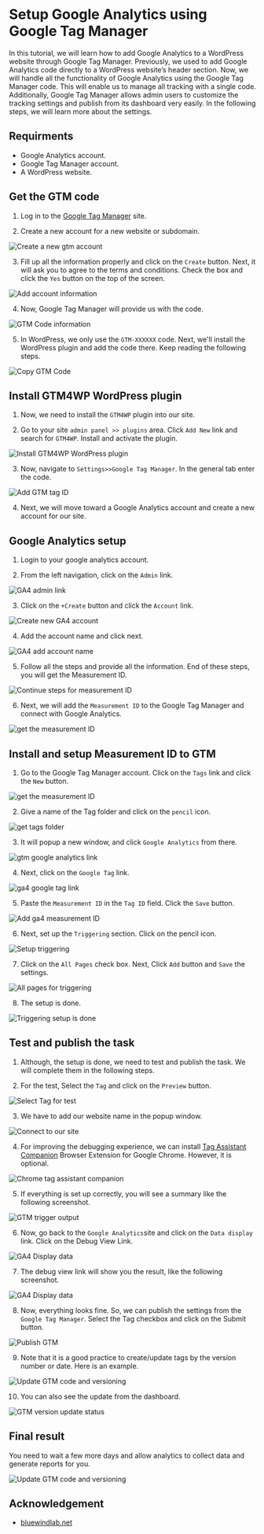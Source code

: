 # Setup Google Analytics using Google Tag Manager

In this tutorial, we will learn how to add Google Analytics to a WordPress website through Google Tag Manager. Previously, we used to add Google Analytics code directly to a WordPress website’s header section. Now, we will handle all the functionality of Google Analytics using the Google Tag Manager code. This will enable us to manage all tracking with a single code. Additionally, Google Tag Manager allows admin users to customize the tracking settings and publish from its dashboard very easily. In the following steps, we will learn more about the settings.

## Requirments

- Google Analytics account.
- Google Tag Manager account.
- A WordPress website.

## Get the GTM code

1. Log in to the [Google Tag Manager](https://tagmanager.google.com/#/home) site.

2. Create a new account for a new website or subdomain.

![Create a new gtm account](/previews/gtm_create_account.jpg)

3. Fill up all the information properly and click on the `Create` button. Next, it will ask you to agree to the terms and conditions. Check the box and click the `Yes` button on the top of the screen.

![Add account information](/previews/add_account_info.jpg)

4. Now, Google Tag Manager will provide us with the code.

![GTM Code information](/previews/gtm_code.jpg)

5. In WordPress, we only use the `GTM-XXXXXX` code. Next, we'll install the WordPress plugin and add the code there. Keep reading the following steps.

![Copy GTM Code](/previews/copy_the_gtm_code.jpg)

## Install GTM4WP WordPress plugin

1. Now, we need to install the `GTM4WP` plugin into our site.

2. Go to your site `admin panel >> plugins` area. Click `Add New` link and search for `GTM4WP`. Install and activate the plugin.

![Install GTM4WP WordPress plugin](/previews/install_GTM4WP_plugin.jpg)

3. Now, navigate to `Settings>>Google Tag Manager`. In the general tab enter the code.

![Add GTM tag ID](/previews/add_gtm_tag_id.jpg)

4. Next, we will move toward a Google Analytics account and create a new account for our site.

## Google Analytics setup

1. Login to your google analytics account.

2. From the left navigation, click on the `Admin` link.

![GA4 admin link](/previews/ga4_admin_link.jpg)

3. Click on the `+Create` button and click the `Account` link.

![Create new GA4 account](/previews/create_new_ga4_account.jpg)

4. Add the account name and click next.

![GA4 add account name](/previews/google_analytics_add_account_name.jpg)

5. Follow all the steps and provide all the information. End of these steps, you will get the Measurement ID.

![Continue steps for measurement ID](/previews/continue_steps_for_measurement_id.jpg)

6. Next, we will add the `Measurement ID` to the Google Tag Manager and connect with Google Analytics.

![get the measurement ID](/previews/ga4_measurement_id.jpg)

## Install and setup Measurement ID to GTM

1. Go to the Google Tag Manager account. Click on the `Tags` link and click the `New` button.

![get the measurement ID](/previews/gtm_tag_links.jpg)

2. Give a name of the Tag folder and click on the `pencil` icon.

![get tags folder](/previews/gtm_tags_folder.jpg)

3. It will popup a new window, and click `Google Analytics` from there.

![gtm google analytics link](/previews/gtm_google_analytics_link.jpg)

4. Next, click on the `Google Tag` link.

![ga4 google tag link](/previews/ga4_google_tag_link.jpg)

5. Paste the `Measurement ID` in the `Tag ID` field. Click the `Save` button.

![Add ga4 measurement ID](/previews/add_measurement_id.jpg)

6. Next, set up the `Triggering` section. Click on the pencil icon.

![Setup triggering](/previews/setup_triggerring.jpg)

7. Click on the `All Pages` check box. Next, Click `Add` button and `Save` the settings.

![All pages for triggering](/previews/choose_all_page_for_triggering.jpg)

8. The setup is done.

![Triggering setup is done](/previews/triggering_setup_done.jpg)

## Test and publish the task

1. Although, the setup is done, we need to test and publish the task. We will complete them in the following steps.

2. For the test, Select the `Tag` and click on the `Preview` button.

![Select Tag for test](/previews/select_tag_for_test.jpg)

3. We have to add our website name in the popup window.

![Connect to our site](/previews/connect_to_our_site.jpg)

4. For improving the debugging experience, we can install [Tag Assistant Companion](https://chromewebstore.google.com/detail/tag-assistant-companion) Browser Extension for Google Chrome. However, it is optional.

![Chrome tag assistant companion](/previews/tag_assistant_companion.jpg)

5. If everything is set up correctly, you will see a summary like the following screenshot.

![GTM trigger output](/previews/gtm_trigger_output.jpg)

6. Now, go back to the `Google Analytics`site and click on the `Data display` link. Click on the Debug View Link.

![GA4 Display data](/previews/ga4_display_data.jpg)

7. The debug view link will show you the result, like the following screenshot.

![GA4 Display data](/previews/debug_view_output.jpg)

8. Now, everything looks fine. So, we can publish the settings from the `Google Tag Manager`. Select the Tag checkbox and click on the Submit button.

![Publish GTM](/previews/publish_gtm.jpg)

9. Note that it is a good practice to create/update tags by the version number or date. Here is an example.

![Update GTM code and versioning](/previews/update_gtm_code_and_versioning.jpg)

10. You can also see the update from the dashboard.

![GTM version update status](/previews/gtm_version_update_status.jpg)

## Final result

You need to wait a few more days and allow analytics to collect data and generate reports for you.

![Update GTM code and versioning](/previews/analytics_page_results.jpg)

## Acknowledgement

- [bluewindlab.net](https://bluewindlab.net)
